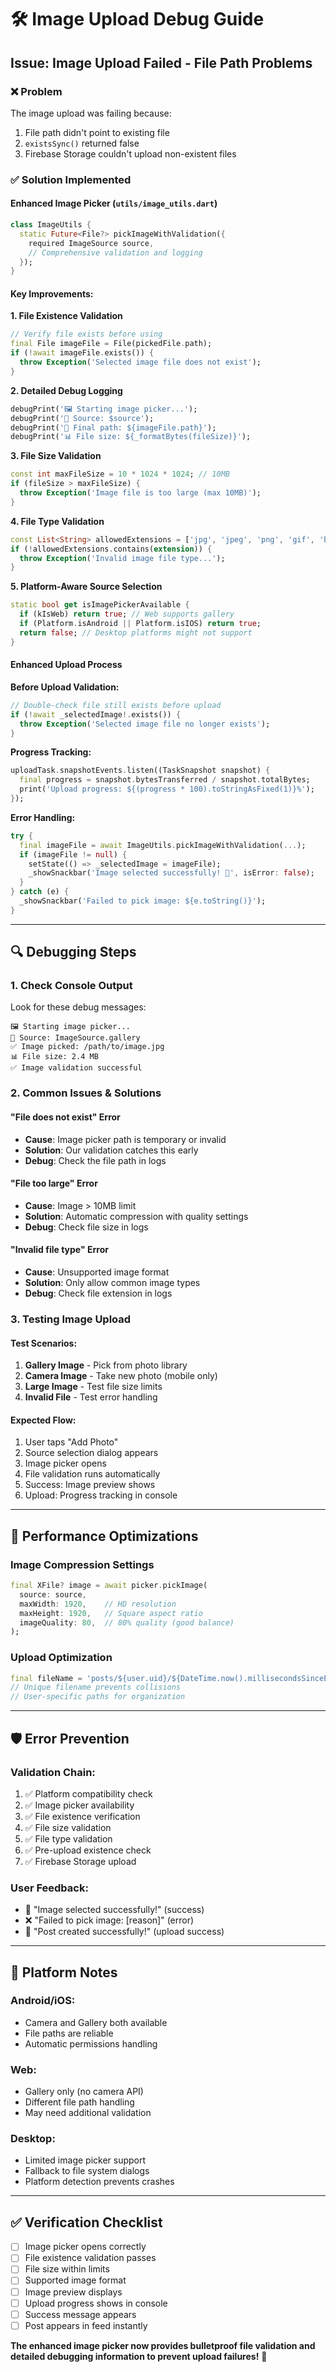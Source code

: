 # 🛠️ Image Upload Debug Guide

## Issue: Image Upload Failed - File Path Problems

### ❌ Problem
The image upload was failing because:
1. File path didn't point to existing file
2. `existsSync()` returned false
3. Firebase Storage couldn't upload non-existent files

### ✅ Solution Implemented

#### **Enhanced Image Picker (`utils/image_utils.dart`)**
```dart
class ImageUtils {
  static Future<File?> pickImageWithValidation({
    required ImageSource source,
    // Comprehensive validation and logging
  });
}
```

#### **Key Improvements:**

**1. File Existence Validation**
```dart
// Verify file exists before using
final File imageFile = File(pickedFile.path);
if (!await imageFile.exists()) {
  throw Exception('Selected image file does not exist');
}
```

**2. Detailed Debug Logging**
```dart
debugPrint('🖼️ Starting image picker...');
debugPrint('📱 Source: $source');
debugPrint('📁 Final path: ${imageFile.path}');
debugPrint('📊 File size: ${_formatBytes(fileSize)}');
```

**3. File Size Validation**
```dart
const int maxFileSize = 10 * 1024 * 1024; // 10MB
if (fileSize > maxFileSize) {
  throw Exception('Image file is too large (max 10MB)');
}
```

**4. File Type Validation**
```dart
const List<String> allowedExtensions = ['jpg', 'jpeg', 'png', 'gif', 'bmp', 'webp'];
if (!allowedExtensions.contains(extension)) {
  throw Exception('Invalid image file type...');
}
```

**5. Platform-Aware Source Selection**
```dart
static bool get isImagePickerAvailable {
  if (kIsWeb) return true; // Web supports gallery
  if (Platform.isAndroid || Platform.isIOS) return true;
  return false; // Desktop platforms might not support
}
```

#### **Enhanced Upload Process**

**Before Upload Validation:**
```dart
// Double-check file still exists before upload
if (!await _selectedImage!.exists()) {
  throw Exception('Selected image file no longer exists');
}
```

**Progress Tracking:**
```dart
uploadTask.snapshotEvents.listen((TaskSnapshot snapshot) {
  final progress = snapshot.bytesTransferred / snapshot.totalBytes;
  print('Upload progress: ${(progress * 100).toStringAsFixed(1)}%');
});
```

**Error Handling:**
```dart
try {
  final imageFile = await ImageUtils.pickImageWithValidation(...);
  if (imageFile != null) {
    setState(() => _selectedImage = imageFile);
    _showSnackbar('Image selected successfully! 📸', isError: false);
  }
} catch (e) {
  _showSnackbar('Failed to pick image: ${e.toString()}');
}
```

---

## 🔍 Debugging Steps

### **1. Check Console Output**
Look for these debug messages:
```
🖼️ Starting image picker...
📱 Source: ImageSource.gallery
✅ Image picked: /path/to/image.jpg
📊 File size: 2.4 MB
✅ Image validation successful
```

### **2. Common Issues & Solutions**

#### **"File does not exist" Error**
- **Cause**: Image picker path is temporary or invalid
- **Solution**: Our validation catches this early
- **Debug**: Check the file path in logs

#### **"File too large" Error**  
- **Cause**: Image > 10MB limit
- **Solution**: Automatic compression with quality settings
- **Debug**: Check file size in logs

#### **"Invalid file type" Error**
- **Cause**: Unsupported image format  
- **Solution**: Only allow common image types
- **Debug**: Check file extension in logs

### **3. Testing Image Upload**

#### **Test Scenarios:**
1. **Gallery Image** - Pick from photo library
2. **Camera Image** - Take new photo (mobile only)
3. **Large Image** - Test file size limits
4. **Invalid File** - Test error handling

#### **Expected Flow:**
1. User taps "Add Photo"
2. Source selection dialog appears
3. Image picker opens
4. File validation runs automatically
5. Success: Image preview shows
6. Upload: Progress tracking in console

---

## 🚀 Performance Optimizations

### **Image Compression Settings**
```dart
final XFile? image = await picker.pickImage(
  source: source,
  maxWidth: 1920,    // HD resolution
  maxHeight: 1920,   // Square aspect ratio
  imageQuality: 80,  // 80% quality (good balance)
);
```

### **Upload Optimization**
```dart
final fileName = 'posts/${user.uid}/${DateTime.now().millisecondsSinceEpoch}.jpg';
// Unique filename prevents collisions
// User-specific paths for organization
```

---

## 🛡️ Error Prevention

### **Validation Chain:**
1. ✅ Platform compatibility check
2. ✅ Image picker availability
3. ✅ File existence verification  
4. ✅ File size validation
5. ✅ File type validation
6. ✅ Pre-upload existence check
7. ✅ Firebase Storage upload

### **User Feedback:**
- 📸 "Image selected successfully!" (success)
- ❌ "Failed to pick image: [reason]" (error)
- 🚀 "Post created successfully!" (upload success)

---

## 📱 Platform Notes

### **Android/iOS:**
- Camera and Gallery both available
- File paths are reliable
- Automatic permissions handling

### **Web:**
- Gallery only (no camera API)
- Different file path handling
- May need additional validation

### **Desktop:**
- Limited image picker support
- Fallback to file system dialogs
- Platform detection prevents crashes

---

## ✅ Verification Checklist

- [ ] Image picker opens correctly
- [ ] File existence validation passes
- [ ] File size within limits
- [ ] Supported image format
- [ ] Image preview displays
- [ ] Upload progress shows in console
- [ ] Success message appears
- [ ] Post appears in feed instantly

**The enhanced image picker now provides bulletproof file validation and detailed debugging information to prevent upload failures!** 🎉

